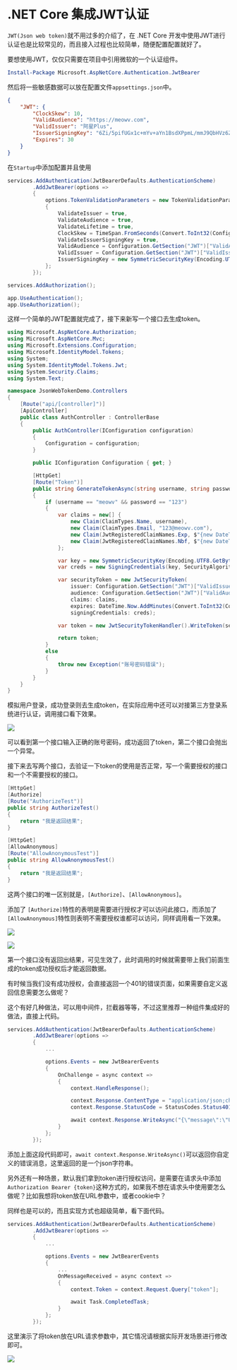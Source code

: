 # .NET Core 集成JWT认证

`JWT(Json web token)`就不用过多的介绍了，在 .NET Core 开发中使用JWT进行认证也是比较常见的，而且接入过程也比较简单，随便配置配置就好了。

要想使用JWT，仅仅只需要在项目中引用微软的一个认证组件。

```PowerShell
Install-Package Microsoft.AspNetCore.Authentication.JwtBearer
```

然后将一些敏感数据可以放在配置文件`appsettings.json`中。

```json
{
    "JWT": {
        "ClockSkew": 10,
        "ValidAudience": "https://meowv.com",
        "ValidIssuer": "阿星Plus",
        "IssuerSigningKey": "6Zi/5pifUGx1c+mYv+aYn1BsdXPpmL/mmJ9QbHVz6Zi/5pifUGx1c+mYv+aYn1BsdXPpmL/mmJ9QbHVz6Zi/5pifUGx1c+mYv+aYn1BsdXPpmL/mmJ9QbHVz6Zi/5pifUGx1cw==",
        "Expires": 30
    }
}
```

在`Startup`中添加配置并且使用

```csharp
services.AddAuthentication(JwtBearerDefaults.AuthenticationScheme)
        .AddJwtBearer(options =>
        {
            options.TokenValidationParameters = new TokenValidationParameters
            {
                ValidateIssuer = true,
                ValidateAudience = true,
                ValidateLifetime = true,
                ClockSkew = TimeSpan.FromSeconds(Convert.ToInt32(Configuration.GetSection("JWT")["ClockSkew"])),
                ValidateIssuerSigningKey = true,
                ValidAudience = Configuration.GetSection("JWT")["ValidAudience"],
                ValidIssuer = Configuration.GetSection("JWT")["ValidIssuer"],
                IssuerSigningKey = new SymmetricSecurityKey(Encoding.UTF8.GetBytes(Configuration.GetSection("JWT")["IssuerSigningKey"]))
            };
        });

services.AddAuthorization();
```

```csharp
app.UseAuthentication();
app.UseAuthorization();
```

这样一个简单的JWT配置就完成了，接下来新写一个接口去生成token。

```csharp
using Microsoft.AspNetCore.Authorization;
using Microsoft.AspNetCore.Mvc;
using Microsoft.Extensions.Configuration;
using Microsoft.IdentityModel.Tokens;
using System;
using System.IdentityModel.Tokens.Jwt;
using System.Security.Claims;
using System.Text;

namespace JsonWebTokenDemo.Controllers
{
    [Route("api/[controller]")]
    [ApiController]
    public class AuthController : ControllerBase
    {
        public AuthController(IConfiguration configuration)
        {
            Configuration = configuration;
        }

        public IConfiguration Configuration { get; }

        [HttpGet]
        [Route("Token")]
        public string GenerateTokenAsync(string username, string password)
        {
            if (username == "meowv" && password == "123")
            {
                var claims = new[] {
                    new Claim(ClaimTypes.Name, username),
                    new Claim(ClaimTypes.Email, "123@meowv.com"),
                    new Claim(JwtRegisteredClaimNames.Exp, $"{new DateTimeOffset(DateTime.Now.AddMinutes(Convert.ToInt32(Configuration.GetSection("JWT")["Expires"]))).ToUnixTimeSeconds()}"),
                    new Claim(JwtRegisteredClaimNames.Nbf, $"{new DateTimeOffset(DateTime.Now).ToUnixTimeSeconds()}")
                };

                var key = new SymmetricSecurityKey(Encoding.UTF8.GetBytes(Configuration.GetSection("JWT")["IssuerSigningKey"]));
                var creds = new SigningCredentials(key, SecurityAlgorithms.HmacSha256);

                var securityToken = new JwtSecurityToken(
                    issuer: Configuration.GetSection("JWT")["ValidIssuer"],
                    audience: Configuration.GetSection("JWT")["ValidAudience"],
                    claims: claims,
                    expires: DateTime.Now.AddMinutes(Convert.ToInt32(Configuration.GetSection("JWT")["Expires"])),
                    signingCredentials: creds);

                var token = new JwtSecurityTokenHandler().WriteToken(securityToken);

                return token;
            }
            else
            {
                throw new Exception("账号密码错误");
            }
        }
    }
}
```

模拟用户登录，成功登录则去生成token，在实际应用中还可以对接第三方登录系统进行认证，调用接口看下效果。

![ ](./images/json-web-token-01.png)

可以看到第一个接口输入正确的账号密码，成功返回了token，第二个接口会抛出一个异常。

接下来去写两个接口，去验证一下token的使用是否正常，写一个需要授权的接口和一个不需要授权的接口。

```csharp
[HttpGet]
[Authorize]
[Route("AuthorizeTest")]
public string AuthorizeTest()
{
    return "我是返回结果";
}

[HttpGet]
[AllowAnonymous]
[Route("AllowAnonymousTest")]
public string AllowAnonymousTest()
{
    return "我是返回结果";
}
```

这两个接口的唯一区别就是，`[Authorize]`、`[AllowAnonymous]`。

添加了 `[Authorize]`特性的表明是需要进行授权才可以访问此接口，而添加了`[AllowAnonymous]`特性则表明不需要授权谁都可以访问，同样调用看一下效果。

![ ](./images/json-web-token-02.png)

![ ](./images/json-web-token-03.png)

第一个接口没有返回出结果，可见生效了，此时调用的时候就需要带上我们前面生成的token成功授权后才能返回数据。

有时候当我们没有成功授权，会直接返回一个401的错误页面，如果需要自定义返回信息需要怎么做呢？

这个有好几种做法，可以用中间件，拦截器等等，不过这里推荐一种组件集成好的做法，直接上代码。

```csharp
services.AddAuthentication(JwtBearerDefaults.AuthenticationScheme)
        .AddJwtBearer(options =>
        {
            ...

            options.Events = new JwtBearerEvents
            {
                OnChallenge = async context =>
                {
                    context.HandleResponse();

                    context.Response.ContentType = "application/json;charset=utf-8";
                    context.Response.StatusCode = StatusCodes.Status401Unauthorized;

                    await context.Response.WriteAsync("{\"message\":\"Unauthorized\",\"success\":false}");
                }
            };
        });
```

添加上面这段代码即可，`await context.Response.WriteAsync()`可以返回你自定义的错误消息，这里返回的是一个json字符串。

另外还有一种场景，默认我们拿到token进行授权访问，是需要在请求头中添加`Authorization Bearer {token}`这种方式的，如果我不想在请求头中使用要怎么做呢？比如我想将token放在URL参数中，或者cookie中？

同样也是可以的，而且实现方式也超级简单，看下面代码。

```csharp
services.AddAuthentication(JwtBearerDefaults.AuthenticationScheme)
        .AddJwtBearer(options =>
        {
            ...

            options.Events = new JwtBearerEvents
            {
                ...
                OnMessageReceived = async context =>
                {
                    context.Token = context.Request.Query["token"];

                    await Task.CompletedTask;
                }
            };
        });
```

这里演示了将token放在URL请求参数中，其它情况请根据实际开发场景进行修改即可。

![ ](./images/json-web-token-04.png)
